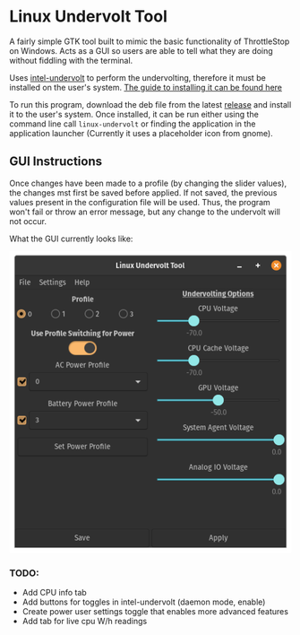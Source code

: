 # Linux Undervolt Tool

A fairly simple GTK tool built to mimic the basic functionality of ThrottleStop on Windows. Acts as a GUI so users are able to tell what they are doing without fiddling with the terminal.

Uses <a href="https://github.com/kitsunyan/intel-undervolt">intel-undervolt</a> to perform the undervolting, therefore it must be installed on the user's system. <a href="https://github.com/kitsunyan/intel-undervolt/blob/master/README.md">The guide to installing it can be found here</a>

To run this program, download the deb file from the latest <a href="https://github.com/TheOneMaster/linux-undervolt/releases/latest">release</a> and install it to the user's system. Once installed, it can be run either using the command line call `linux-undervolt` or finding the application in the application launcher (Currently it uses a placeholder icon from gnome).

## GUI Instructions

Once changes have been made to a profile (by changing the slider values), the changes mst first be saved before applied. If not saved, the previous values present in the configuration file will be used. Thus, the program won't fail or throw an error message, but any change to the undervolt will not occur.

What the GUI currently looks like:


<img src="images/undervolt-tool_current.png"></img>

### TODO:

* Add CPU info tab
* Add buttons for toggles in intel-undervolt (daemon mode, enable)
* Create power user settings toggle that enables more advanced features
* Add tab for live cpu W/h readings

